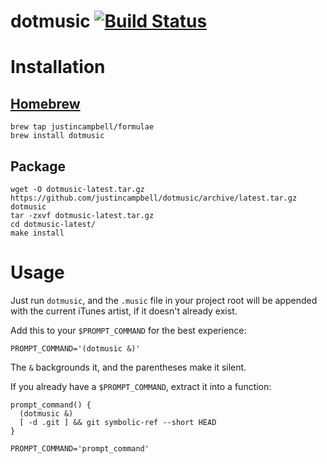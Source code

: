 # dotmusic [![Build Status](https://travis-ci.org/justincampbell/dotmusic.svg?branch=master)](https://travis-ci.org/justincampbell/dotmusic)

# Installation

## [Homebrew](http://brew.sh)

    brew tap justincampbell/formulae
    brew install dotmusic

## Package

    wget -O dotmusic-latest.tar.gz https://github.com/justincampbell/dotmusic/archive/latest.tar.gz dotmusic
    tar -zxvf dotmusic-latest.tar.gz
    cd dotmusic-latest/
    make install

# Usage

Just run `dotmusic`, and the `.music` file in your project root will be appended with the current iTunes artist, if it doesn't already exist.

Add this to your `$PROMPT_COMMAND` for the best experience:

    PROMPT_COMMAND='(dotmusic &)'

The `&` backgrounds it, and the parentheses make it silent.

If you already have a `$PROMPT_COMMAND`, extract it into a function:

    prompt_command() {
      (dotmusic &)
      [ -d .git ] && git symbolic-ref --short HEAD
    }

    PROMPT_COMMAND='prompt_command'
